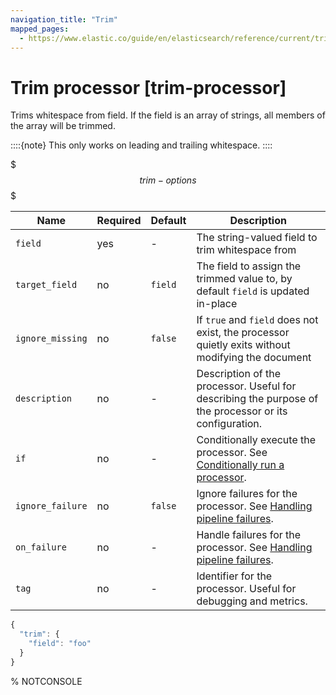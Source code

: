 ```yaml
---
navigation_title: "Trim"
mapped_pages:
  - https://www.elastic.co/guide/en/elasticsearch/reference/current/trim-processor.html
---
```


# Trim processor [trim-processor]


Trims whitespace from field. If the field is an array of strings, all members of the array will be trimmed.

::::{note}
This only works on leading and trailing whitespace.
::::


$$$trim-options$$$

| Name | Required | Default | Description |
| --- | --- | --- | --- |
| `field` | yes | - | The string-valued field to trim whitespace from |
| `target_field` | no | `field` | The field to assign the trimmed value to, by default `field` is updated in-place |
| `ignore_missing` | no | `false` | If `true` and `field` does not exist, the processor quietly exits without modifying the document |
| `description` | no | - | Description of the processor. Useful for describing the purpose of the processor or its configuration. |
| `if` | no | - | Conditionally execute the processor. See [Conditionally run a processor](docs-content://manage-data/ingest/transform-enrich/ingest-pipelines.md#conditionally-run-processor). |
| `ignore_failure` | no | `false` | Ignore failures for the processor. See [Handling pipeline failures](docs-content://manage-data/ingest/transform-enrich/ingest-pipelines.md#handling-pipeline-failures). |
| `on_failure` | no | - | Handle failures for the processor. See [Handling pipeline failures](docs-content://manage-data/ingest/transform-enrich/ingest-pipelines.md#handling-pipeline-failures). |
| `tag` | no | - | Identifier for the processor. Useful for debugging and metrics. |

```js
{
  "trim": {
    "field": "foo"
  }
}
```
% NOTCONSOLE

